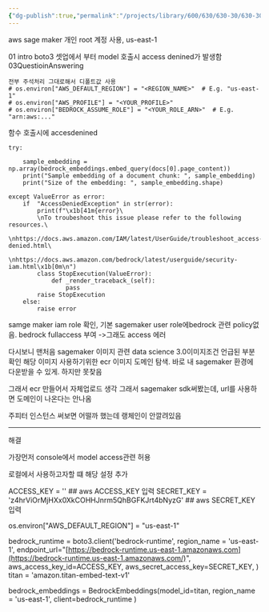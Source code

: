 ```yaml
---
{"dg-publish":true,"permalink":"/projects/library/600/630/630-30/630-30-a/","noteIcon":"0","created":"2024-01-31T10:10:26.881+09:00","updated":"2024-02-05T10:53:07.707+09:00"}
---
```


aws sage maker 개인 root 계정 사용, us-east-1

01 intro boto3 셋업에서 부터 model 호출시 access denined가 발생함
03QuestioinAnswering
```
전부 주석처리 그대로해서 디폴트값 사용
# os.environ["AWS_DEFAULT_REGION"] = "<REGION_NAME>"  # E.g. "us-east-1"
# os.environ["AWS_PROFILE"] = "<YOUR_PROFILE>"
# os.environ["BEDROCK_ASSUME_ROLE"] = "<YOUR_ROLE_ARN>"  # E.g. "arn:aws:..."
```
함수 호출시에 accesdenined
```
try:
    
    sample_embedding = np.array(bedrock_embeddings.embed_query(docs[0].page_content))
    print("Sample embedding of a document chunk: ", sample_embedding)
    print("Size of the embedding: ", sample_embedding.shape)

except ValueError as error:
    if  "AccessDeniedException" in str(error):
        print(f"\x1b[41m{error}\
        \nTo troubeshoot this issue please refer to the following resources.\
         \nhttps://docs.aws.amazon.com/IAM/latest/UserGuide/troubleshoot_access-denied.html\
         \nhttps://docs.aws.amazon.com/bedrock/latest/userguide/security-iam.html\x1b[0m\n")      
        class StopExecution(ValueError):
            def _render_traceback_(self):
                pass
        raise StopExecution        
    else:
        raise error
```

samge maker iam role 확인, 기본 sagemaker user role에bedrock 관련 policy없음.
bedrock fullaccess 부여
->그래도 access 에러




다시보니 맨처음 sagemaker 이미지 관련 data science 3.0이미지조건 언급된 부분 확인
해당 이미지 사용하기위한 ecr 이미지 도메인 탐색. 바로 내 sagemaker 환경에 다운받을 수 있게.
하지만 못찾음

그래서 ecr 만들어서 자체업로드 생각
그래서 sagemaker sdk써봤는데, url를 사용하면 도메인이 나온다는  안나옴

주피터 인스턴스 써보면 어떨까 했는데 랭체인이 안깔려있음


---


해결

가장먼저 console에서 model access관련 허용

로컬에서 사용하고자할 떄 해당 설정 추가

ACCESS_KEY = '' ## aws ACCESS_KEY 입력
SECRET_KEY = 'z4hrViOrMjHXx0XkCOHHJnrm5QhBGFKJrt4bNyzG' ## aws SECRET_KEY 입력

os.environ["AWS_DEFAULT_REGION"] = "us-east-1" 

bedrock_runtime = boto3.client('bedrock-runtime', 
                               region_name = 'us-east-1', 
                               endpoint_url="[https://bedrock-runtime.us-east-1.amazonaws.com](https://bedrock-runtime.us-east-1.amazonaws.com/)",  
                               aws_access_key_id=ACCESS_KEY,
                               aws_secret_access_key=SECRET_KEY,
                               )
titan = 'amazon.titan-embed-text-v1'

bedrock_embeddings = BedrockEmbeddings(model_id=titan,
                                     region_name = 'us-east-1', 
                                     client=bedrock_runtime
                                     )